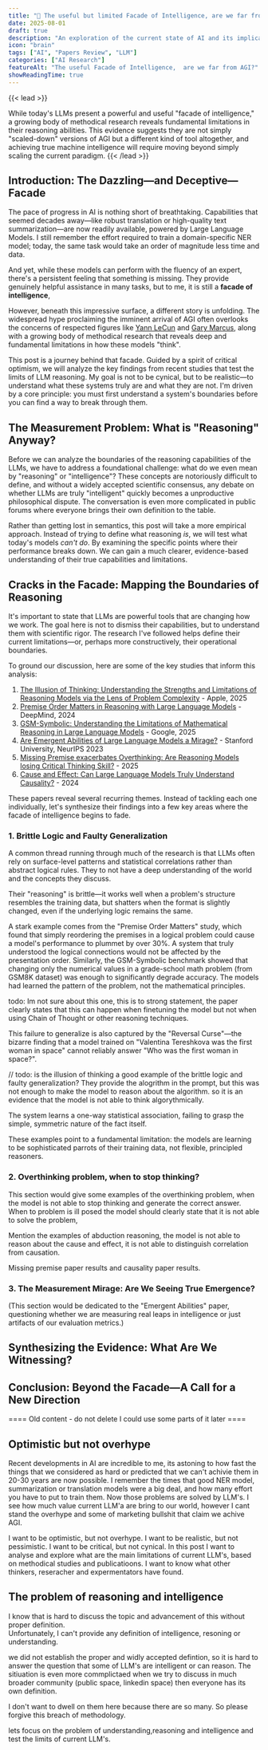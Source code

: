 ```yaml
---
title: "🧠 The useful but limited Facade of Intelligence, are we far from AGI?"
date: 2025-08-01
draft: true
description: "An exploration of the current state of AI and its implications for AGI. What is the useful Facade of Intelligence?"
icon: "brain"
tags: ["AI", "Papers Review", "LLM"]
categories: ["AI Research"]
featureAlt: "The useful Facade of Intelligence,  are we far from AGI?"
showReadingTime: true
---
```


{{< lead >}}

While today's LLMs present a powerful and useful "facade of intelligence," a growing body of methodical research reveals fundamental limitations in their reasoning abilities. This evidence suggests they are not simply "scaled-down" versions of AGI but a different kind of tool altogether, and achieving true machine intelligence will require moving beyond simply scaling the current paradigm.
{{< /lead >}}

## Introduction: The Dazzling—and Deceptive—Facade

The pace of progress in AI is nothing short of breathtaking. Capabilities that seemed decades away—like robust translation or high-quality text summarization—are now readily available, powered by Large Language Models.
I still remember the effort required to train a domain-specific NER model; today, the same task would take an order of magnitude less time and data. 

And yet, while these models can perform with the fluency of an expert, there's a persistent feeling that something is missing. They provide genuinely helpful assistance in many tasks, but to me, it is still a **facade of intelligence**, 

However, beneath this impressive surface, a different story is unfolding. The widespread hype proclaiming the imminent arrival of AGI often overlooks the concerns of respected figures like [Yann LeCun](https://www.linkedin.com/in/yann-lecun/) and [Gary Marcus](https://garymarcus.substack.com/), along with a growing body of methodical research that reveals deep and fundamental limitations in how these models "think".

This post is a journey behind that facade. Guided by a spirit of critical optimism, we will analyze the key findings from recent studies that test the limits of LLM reasoning. My goal is not to be cynical, but to be realistic—to understand what these systems truly are and what they are not. I'm driven by a core principle: you must first understand a system's boundaries before you can find a way to break through them.

## The Measurement Problem: What is "Reasoning" Anyway?

Before we can analyze the boundaries of the reasoning capabilities of the LLMs, we have to address a foundational challenge: what do we even mean by "reasoning" or "intelligence"? These concepts are notoriously difficult to define, and without a widely accepted scientific consensus, any debate on whether LLMs are truly "intelligent" quickly becomes a unproductive philosophical dispute. The conversation is even more complicated in public forums where everyone brings their own definition to the table.

Rather than getting lost in semantics, this post will take a more empirical approach. Instead of trying to define what reasoning *is*, we will test what today's models *can't do*. By examining the specific points where their performance breaks down. We can gain a much clearer, evidence-based understanding of their true capabilities and limitations.

## Cracks in the Facade: Mapping the Boundaries of Reasoning

It's important to state that LLMs are powerful tools that are changing how we work. The goal here is not to dismiss their capabilities, but to understand them with scientific rigor. The research I've followed helps define their current limitations—or, perhaps more constructively, their operational boundaries.

To ground our discussion, here are some of the key studies that inform this analysis:

1. [The Illusion of Thinking: Understanding the Strengths and Limitations of Reasoning Models via the Lens of Problem Complexity](https://arxiv.org/abs/2506.06941) - Apple, 2025
2. [Premise Order Matters in Reasoning with Large Language Models](https://arxiv.org/pdf/2402.08939) - DeepMind, 2024   
3. [GSM-Symbolic: Understanding the Limitations of Mathematical Reasoning in Large Language Models](https://arxiv.org/abs/2506.06941) - Google, 2025
4. [Are Emergent Abilities of Large Language Models a Mirage?](https://arxiv.org/abs/2304.15004) - Stanford University, NeurIPS 2023
5. [Missing Premise exacerbates Overthinking: Are Reasoning Models losing Critical Thinking Skill?](https://arxiv.org/abs/2504.06514v1) - 2025
6. [Cause and Effect: Can Large Language Models Truly Understand Causality?](https://arxiv.org/abs/2402.18139v1) - 2024

These papers reveal several recurring themes. Instead of tackling each one individually, let's synthesize their findings into a few key areas where the facade of intelligence begins to fade.

### 1. Brittle Logic and Faulty Generalization

A common thread running through much of the research is that LLMs often rely on surface-level patterns and statistical correlations rather than abstract logical rules. They to not have a deep understanding of the world and the concepts they discuss.

Their "reasoning" is brittle—it works well when a problem's structure resembles the training data, but shatters when the format is slightly changed, even if the underlying logic remains the same.

A stark example comes from the "Premise Order Matters" study, which found that simply reordering the premises in a logical problem could cause a model's performance to plummet by over 30%. A system that truly understood the logical connections would not be affected by the presentation order. Similarly, the GSM-Symbolic benchmark showed that changing only the numerical values in a grade-school math problem (from GSM8K dataset) was enough to significantly degrade accuracy. The models had learned the pattern of the problem, not the mathematical principles.



todo: Im not sure about this one, this is to strong statement, the paper clearly states that this can happen when finetuning the model but not when using Chain of Thought or other reasoning techniques.

This failure to generalize is also captured by the "Reversal Curse"—the bizarre finding that a model trained on "Valentina Tereshkova was the first woman in space" cannot reliably answer "Who was the first woman in space?".


// todo: is the illusion of thinking a good example of the brittle logic and faulty generalization? They provide the alogrithm in the prompt, but this was not enough to make the model to reason about the algorithm. so it is an evidence that the model is not able to think algorythmically.

The system learns a one-way statistical association, failing to grasp the simple, symmetric nature of the fact itself. 

These examples point to a fundamental limitation: the models are learning to be sophisticated parrots of their training data, not flexible, principled reasoners.

### 2. Overthinking problem, when to stop thinking?

This section would give some examples of the overthinking problem, when the model is not able to stop thinking and generate the correct answer.
When to problem is ill posed the model should clearly state that it is not able to solve the problem, 

Mention the examples of abduction reasoning, the model is not able to reason about the cause and effect, it is not able to distinguish correlation from causation.
 
Missing premise  paper results and causality paper results.



### 3. The Measurement Mirage: Are We Seeing True Emergence?

(This section would be dedicated to the "Emergent Abilities" paper, questioning whether we are measuring real leaps in intelligence or just artifacts of our evaluation metrics.)

## Synthesizing the Evidence: What Are We Witnessing?


## Conclusion: Beyond the Facade—A Call for a New Direction


==== Old content - do not delete I could use some parts of it later ====

## Optimistic but not overhype

Recent developments in AI are incredible to me, its astoning to how fast the things that we considered as hard or predicted that we can't achivie them in 20-30 years are now possible. I remember the times that good NER model, summarization or translation models were a big deal, and how many effort you have to put to train them. Now those problems are solved by LLM's.
I see how much value current LLM'a are bring to our world, however I cant stand the overhype and some of marketing bullshit that claim we achive AGI. 

I want to be optimistic, but not overhype. I want to be realistic, but not pessimistic. I want to be critical, but not cynical. 
In this post I want to analyse and explore what are the main limitations of current LLM's, based on methodical studies and publicatioons. I want to know what other thinkers, reseracher and expermentators have found.

## The problem of reasoning and intelligence

I know that is hard to discuss the topic and advancement of this without proper definition.  
Unfortunately, I can't provide any definition of intelligence, resoning or understanding. 

 we did not establish the proper and widly accepted defintion, so it is hard to answer the question that some of LLM's are intelligent or can reason. The sitiuation is even more commplictaed when we try to discuss in much broader community (public space, linkedin space) then everyone has its own definition.


I don't want to dwell on them here because there are so many. So please forgive this breach of methodology.


lets focus on the problem of understanding,reasoning and intelligence and test the limits of current LLM's.

## 













